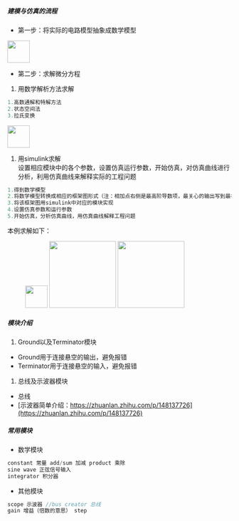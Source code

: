 ##### 建模与仿真的流程
* 第一步：将实际的电路模型抽象成数学模型
<img src="图库\屏幕截图 2023-04-23 193909.png" height=50/>

* 第二步：求解微分方程
1. 用数学解析方法求解
```c
1.高数通解和特解方法
2.状态空间法
3.拉氏变换
```
<img src="图库\屏幕截图 2023-04-23 193909.png" height=50/>

1. 用simulink求解  
设置相应模块中的各个参数，设置仿真运行参数，开始仿真，对仿真曲线进行分析，利用仿真曲线来解释实际的工程问题
```c
1.得到数学模型
2.将数学模型转换成相应的框架图形式（注：相加点右侧是最高阶导数项，最关心的输出写到最右侧，中间是几个积分算子的形式）//和控制系统里的传递函数很相似
3.将该框架图用simulink中对应的模块实现
4.设置仿真参数和运行参数
5.开始仿真，分析仿真曲线，用仿真曲线解释工程问题
```
本例求解如下：

<figure>
<img src="图库\屏幕截图 2023-04-23 193909.png" height=50/>
<img src="图库\屏幕截图 2023-04-23 193909.png" height=150/>
<img src="图库\屏幕截图 2023-04-23 193909.png" height=150/>
</figure> 

##### 模块介绍
1. Ground以及Terminator模块
* Ground用于连接悬空的输出，避免报错
* Terminator用于连接悬空的输入，避免报错
1. 总线及示波器模块
* 总线
* [示波器简单介绍：https://zhuanlan.zhihu.com/p/148137726](https://zhuanlan.zhihu.com/p/148137726)
##### 常用模块
* 数学模块
```c
constant 常量 add/sum 加减 product 乘除
sine wave 正弦信号输入 
integrator 积分器 
```
* 其他模块
```c
scope 示波器 //bus creator 总线
gain 增益（倍数的意思） step 
```
